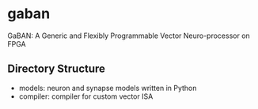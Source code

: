 # gaban

GaBAN: A Generic and Flexibly Programmable Vector Neuro-processor on FPGA

## Directory Structure

- models: neuron and synapse models written in Python
- compiler: compiler for custom vector ISA